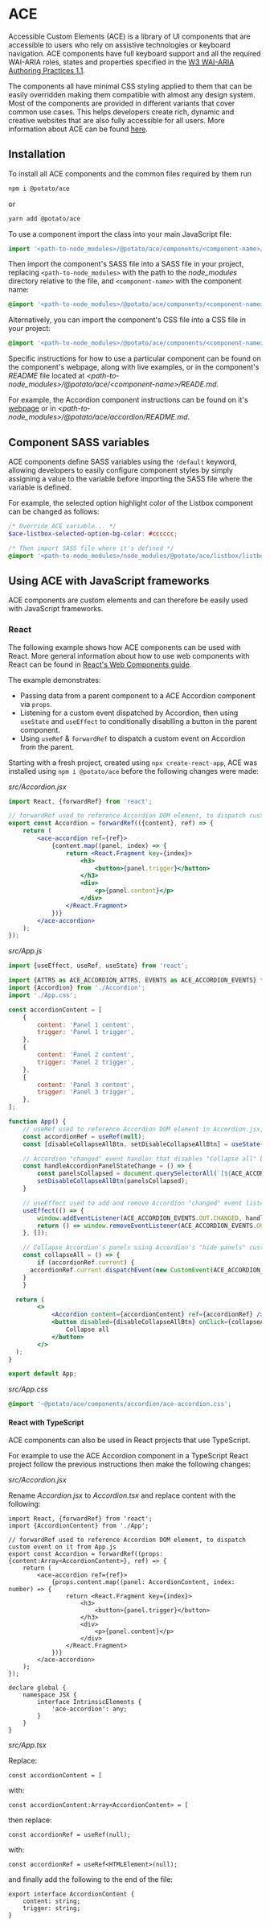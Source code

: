 # ACE

Accessible Custom Elements (ACE) is a library of UI components that are accessible to users who rely on assistive technologies or keyboard navigation. ACE components have full keyboard support and all the required WAI-ARIA roles, states and properties specified in the [W3 WAI-ARIA Authoring Practices 1.1](https://www.w3.org/TR/wai-aria-practices-1.1).

The components all have minimal CSS styling applied to them that can be easily overridden making them compatible with almost any design system. Most of the components are provided in different variants that cover common use cases. This helps developers create rich, dynamic and creative websites that are also fully accessible for all users. More information about ACE can be found [here](https://ace.p.ota.to/about).

## Installation

To install all ACE components and the common files required by them run

```bash
npm i @potato/ace
```

or

```bash
yarn add @potato/ace
```

To use a component import the class into your main JavaScript file:

```js
import '<path-to-node_modules>/@potato/ace/components/<component-name>/<component-name>';
```

Then import the component's SASS file into a SASS file in your project, replacing `<path-to-node_modules>` with the path to the *node_modules* directory relative to the file, and `<component-name>` with the component name:

```scss
@import '<path-to-node_modules>/@potato/ace/components/<component-name>/<component-name>';
```

Alternatively, you can import the component's CSS file into a CSS file in your project:

```css
@import '<path-to-node_modules>/@potato/ace/components/<component-name>/<component-name>.css';
```

Specific instructions for how to use a particular component can be found on the component's webpage, along with live examples, or in the component's *README* file located at *\<path-to-node_modules>/@potato/ace/\<component-name>/READE.md*.

For example, the Accordion component instructions can be found on it's [webpage](https://ace.p.ota.to/accordion) or in *\<path-to-node_modules>/@potato/ace/accordion/README.md*.

## Component SASS variables

ACE components define SASS variables using the `!default` keyword, allowing developers to easily configure component styles by simply assigning a value to the variable before importing the SASS file where the variable is defined.

For example, the selected option highlight color of the Listbox component can be changed as follows: 

```scss
/* Override ACE variable... */
$ace-listbox-selected-option-bg-color: #cccccc;

/* Then import SASS file where it's defined */
@import '<path-to-node_modules>/node_modules/@potato/ace/listbox/listbox';
```


## Using ACE with JavaScript frameworks

ACE components are custom elements and can therefore be easily used with JavaScript frameworks.

### React

The following example shows how ACE components can be used with React. More general information about how to use web components with React can be found in [React's Web Components guide](https://reactjs.org/docs/web-components.html).

The example demonstrates:

- Passing data from a parent component to a ACE Accordion component via `props`.
- Listening for a custom event dispatched by Accordion, then using `useState` and `useEffect` to conditionally disablling a button in the parent component.
- Using `useRef` & `forwardRef` to dispatch a custom event on Accordion from the parent.

Starting with a fresh project, created using `npx create-react-app`, ACE was installed using `npm i @potato/ace` before the following changes were made:

*src/Accordion.jsx*

```jsx
import React, {forwardRef} from 'react';

// forwardRef used to reference Accordion DOM element, to dispatch custom event on it from App.js
export const Accordion = forwardRef(({content}, ref) => {
	return (
		<ace-accordion ref={ref}>
			{content.map((panel, index) => {
				return <React.Fragment key={index}>
					<h3>
						<button>{panel.trigger}</button>
					</h3>
					<div>
						<p>{panel.content}</p>
					</div>
				</React.Fragment>
			})}
		</ace-accordion>
	);
});
```

*src/App.js*

```jsx
import {useEffect, useRef, useState} from 'react';

import {ATTRS as ACE_ACCORDION_ATTRS, EVENTS as ACE_ACCORDION_EVENTS} from '@potato/ace/components/accordion/accordion';
import {Accordion} from './Accordion';
import './App.css';

const accordionContent = [
	{
		content: 'Panel 1 content',
		trigger: 'Panel 1 trigger',
	},
	{
		content: 'Panel 2 content',
		trigger: 'Panel 2 trigger',
	},
	{
		content: 'Panel 3 content',
		trigger: 'Panel 3 trigger',
	},
];

function App() {
	// useRef used to reference Accordion DOM element in Accordion.jsx, to dispatch custom event on it
	const accordionRef = useRef(null);
	const [disableCollapseAllBtn, setDisableCollapseAllBtn] = useState(true);

	// Accordion "changed" event handler that disables "Collapse all" button if all panels are already collaped
	const handleAccordionPanelStateChange = () => {
		const panelsCollapsed = document.querySelectorAll(`[${ACE_ACCORDION_ATTRS.PANEL_VISIBLE}]`).length === 0;
		setDisableCollapseAllBtn(panelsCollapsed);
	}

	// useEffect used to add and remove Accordion "changed" event listener
	useEffect(() => {
		window.addEventListener(ACE_ACCORDION_EVENTS.OUT.CHANGED, handleAccordionPanelStateChange);
		return () => window.removeEventListener(ACE_ACCORDION_EVENTS.OUT.CHANGED, handleAccordionPanelStateChange);
	}, []);

	// Collapse Accordion's panels using Accordion's "hide panels" custom event
	const collapseAll = () => {
		if (accordionRef.current) {
      accordionRef.current.dispatchEvent(new CustomEvent(ACE_ACCORDION_EVENTS.IN.HIDE_PANELS));
    }
	}

  return (
		<>
			<Accordion content={accordionContent} ref={accordionRef} />
			<button	disabled={disableCollapseAllBtn} onClick={collapseAll} >
				Collapse all
			</button>
		</>
  );
}

export default App;
```

*src/App.css*

```css
@import '~@potato/ace/components/accordion/ace-accordion.css';
```


#### React with TypeScript

ACE components can also be used in React projects that use TypeScript.

For example to use the ACE Accordion component in a TypeScript React project follow the previous instructions then make the following changes:

*src/Accordion.jsx*

Rename *Accordion.jsx* to *Accordion.tsx* and replace content with the following:

```tsx
import React, {forwardRef} from 'react';
import {AccordionContent} from './App';

// forwardRef used to reference Accordion DOM element, to dispatch custom event on it from App.js
export const Accordion = forwardRef((props: {content:Array<AccordionContent>}, ref) => {
	return (
		<ace-accordion ref={ref}>
			{props.content.map((panel: AccordionContent, index: number) => {
				return <React.Fragment key={index}>
					<h3>
						<button>{panel.trigger}</button>
					</h3>
					<div>
						<p>{panel.content}</p>
					</div>
				</React.Fragment>
			})}
		</ace-accordion>
	);
});

declare global {
	namespace JSX {
		interface IntrinsicElements {
			'ace-accordion': any;
		}
	}
}
```

*src/App.tsx*

Replace:
```tsx
const accordionContent = [
```
with:
```tsx
const accordionContent:Array<AccordionContent> = [
```

then replace:
```tsx
const accordionRef = useRef(null);
```
with:
```tsx
const accordionRef = useRef<HTMLElement>(null);
```

and finally add the following to the end of the file:
```tsx
export interface AccordionContent {
	content: string;
	trigger: string;
}
```
